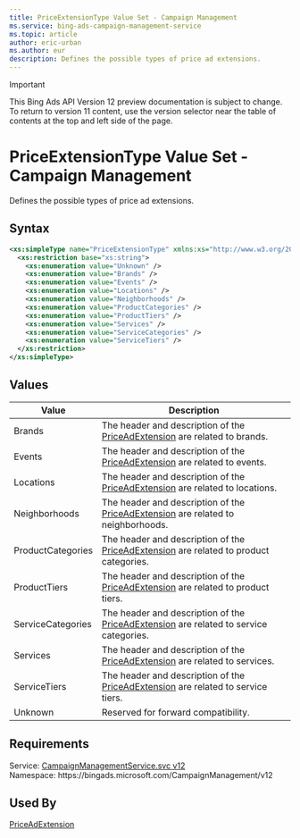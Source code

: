 ```yaml
---
title: PriceExtensionType Value Set - Campaign Management
ms.service: bing-ads-campaign-management-service
ms.topic: article
author: eric-urban
ms.author: eur
description: Defines the possible types of price ad extensions.
---
```

> [!IMPORTANT]
> This Bing Ads API Version 12 preview documentation is subject to change. To return to version 11 content, use the version selector near the table of contents at the top and left side of the page.

# PriceExtensionType Value Set - Campaign Management
Defines the possible types of price ad extensions.

## Syntax
```xml
<xs:simpleType name="PriceExtensionType" xmlns:xs="http://www.w3.org/2001/XMLSchema">
  <xs:restriction base="xs:string">
    <xs:enumeration value="Unknown" />
    <xs:enumeration value="Brands" />
    <xs:enumeration value="Events" />
    <xs:enumeration value="Locations" />
    <xs:enumeration value="Neighborhoods" />
    <xs:enumeration value="ProductCategories" />
    <xs:enumeration value="ProductTiers" />
    <xs:enumeration value="Services" />
    <xs:enumeration value="ServiceCategories" />
    <xs:enumeration value="ServiceTiers" />
  </xs:restriction>
</xs:simpleType>
```

## <a name="values"></a>Values

|Value|Description|
|-----------|---------------|
|<a name="brands"></a>Brands|The header and description of the [PriceAdExtension](priceadextension.md) are related to brands.|
|<a name="events"></a>Events|The header and description of the [PriceAdExtension](priceadextension.md) are related to events.|
|<a name="locations"></a>Locations|The header and description of the [PriceAdExtension](priceadextension.md) are related to locations.|
|<a name="neighborhoods"></a>Neighborhoods|The header and description of the [PriceAdExtension](priceadextension.md) are related to neighborhoods.|
|<a name="productcategories"></a>ProductCategories|The header and description of the [PriceAdExtension](priceadextension.md) are related to product categories.|
|<a name="producttiers"></a>ProductTiers|The header and description of the [PriceAdExtension](priceadextension.md) are related to product tiers.|
|<a name="servicecategories"></a>ServiceCategories|The header and description of the [PriceAdExtension](priceadextension.md) are related to service categories.|
|<a name="services"></a>Services|The header and description of the [PriceAdExtension](priceadextension.md) are related to services.|
|<a name="servicetiers"></a>ServiceTiers|The header and description of the [PriceAdExtension](priceadextension.md) are related to service tiers.|
|<a name="unknown"></a>Unknown|Reserved for forward compatibility.|

## Requirements
Service: [CampaignManagementService.svc v12](https://campaign.api.bingads.microsoft.com/Api/Advertiser/CampaignManagement/v11/CampaignManagementService.svc)  
Namespace: https\://bingads.microsoft.com/CampaignManagement/v12  

## Used By
[PriceAdExtension](priceadextension.md)  
